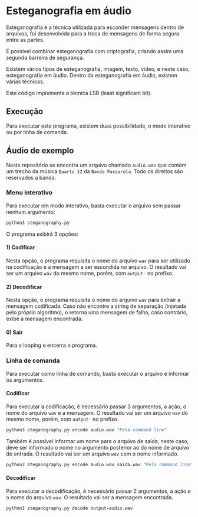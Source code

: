 # Esteganografia em áudio

Esteganografia é a técnica utilizada para esconder mensagens dentro de arquivos, foi desenvolvida para a troca de mensagens de forma segura entre as partes.

É possível combinar esteganografia com criptografia, criando assim uma segunda barreira de segurança.

Existem vários tipos de esteganografia, imagem, texto, video, e neste caso, esteganografia em áudio. Dentro da esteganografia em áudio, existem várias técnicas.

Este código implementa a técnica LSB (least significant bit).

## Execução

Para executar este programa, existem duas possibilidade, o modo interativo ou por linha de comanda.

## Áudio de exemplo

Neste repositório se encontra um arquivo chamado `audio.wav` que contém um trecho da música `Quarto 12` da `Banda Passarela`. Todo os direitos são reservados a banda.

### Menu interativo

Para executar em modo interativo, basta executar o arquivo sem passar nenhum argumento:
```bash
python3 steganography.py
```

O programa exibirá 3 opções:

#### 1) Codificar

Nesta opção, o programa requisita o nome do arquivo `wav` para ser utilizado na codificação e a mensagem a ser escondida no arquivo. O resultado vai ser um arquivo `wav` do mesmo nome, porém, com `output-` no prefixo.

#### 2) Decodificar

Nesta opção, o programa requisita o nome do arquivo `wav` para extrair a mensagem codificada. Caso não encontre a string de separação (injetada pelo próprio algoritmo), o retorna uma mensagem de falha, caso contrário, exibe a mensagem encontrada.

#### 0) Sair

Para o looping e encerra o programa.

### Linha de comanda

Para executar como linha de comando, basta executar o arquivo e informar os argumentos.

#### Codificar

Para executar a codificação, é necessário passar 3 argumentos, a ação, o nome do arquivo `wav` e a mensagem. O resultado vai ser um arquivo `wav` do mesmo nome, porém, com `output-` no prefixo.

```bash
python3 steganography.py encode audio.wav "Pela command line"
```
Também é possível informar um nome para o arquivo de saída, neste caso, deve ser informado o nome no argumento posterior ao do nome de arquivo de entrada. O resultado vai ser um arquivo `wav` com o nome informado.

```bash
python3 steganography.py encode audio.wav saida.wav "Pela command line"
```

#### Decodificar

Para executar a decodificação, é necessário passar 2 argumentos, a ação e o nome do arquivo `wav`. O resultado vai ser a mensagem encontrada.

```bash
python3 steganography.py decode output-audio.wav
```